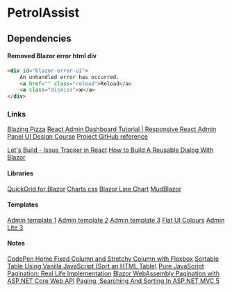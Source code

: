 ﻿# PetrolAssist

## Dependencies


#### Removed Blazor error html div

```html
<div id="blazor-error-ui">
    An unhandled error has occurred.
    <a href="" class="reload">Reload</a>
    <a class="dismiss">🗙</a>
</div>
```

### Links
[Blazing Pizza](https://github.com/dotnet-presentations/blazor-workshop/tree/main/docs)
[React Admin Dashboard Tutorial | Responsive React Admin Panel UI Design Course](https://www.youtube.com/watch?v=fq7k_gVV5x8&t=27s)
[Project GitHub reference](https://github.com/dotnet-presentations/blazor-workshop/blob/main/docs/01-components-and-layout.md)

[Let's Build - Issue Tracker in React](https://www.youtube.com/watch?v=3Q_QqpG-VvA)
[How to Build A Reusable Dialog With Blazor](https://dev.to/rasheedmozaffar/how-to-build-a-reusable-dialog-with-blazor-and-plain-css-1pc)

#### Libraries
[QuickGrid for Blazor](https://aspnet.github.io/quickgridsamples/)
[Charts css](https://chartscss.org/examples/line/)
[Blazor Line Chart](https://demos.blazorbootstrap.com/charts/line-chart)
[MudBlazor](https://mudblazor.com/)

#### Templates
[Admin template 1](https://prium.github.io/phoenix/v1.14.0/modules/tables/advance-tables.html)
[Admin template 2](https://demos.creative-tim.com/marketplace/soft-ui-dashboard-pro/pages/applications/datatables.html)
[Admin template 3](https://seantheme.com/color-admin/admin/html/index_v3.html)
[Flat UI Colours](https://materialui.co/flatuicolors/)
[Admin Lite 3](https://adminlte.io/themes/v3/index3.html)

#### Notes
[CodePen Home Fixed Column and Stretchy Column with Flexbox](https://codepen.io/juliat/pen/qZJEMQ)
[Sortable Table Using Vanilla JavaScript (Sort an HTML Table)](https://www.youtube.com/watch?v=WbkPGesI-OY)
[Pure JavaScript Pagination: Real Life Implementation](https://www.youtube.com/watch?v=accGIMdeMt8)
[Blazor WebAssembly Pagination with ASP.NET Core Web API](https://code-maze.com/blazor-webassembly-pagination/)
[Paging, Searching And Sorting In ASP.NET MVC 5](https://www.c-sharpcorner.com/UploadFile/4b0136/perform-paging-searching-sorting-in-Asp-Net-mvc-5/)

